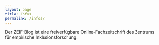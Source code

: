 ```yaml
---
layout: page
title: Infos
permalink: /infos/
---
```


Der ZEIF-Blog ist eine freiverfügbare Online-Fachzeitschrift des Zentrums für empirische Inklusionsforschung. 
